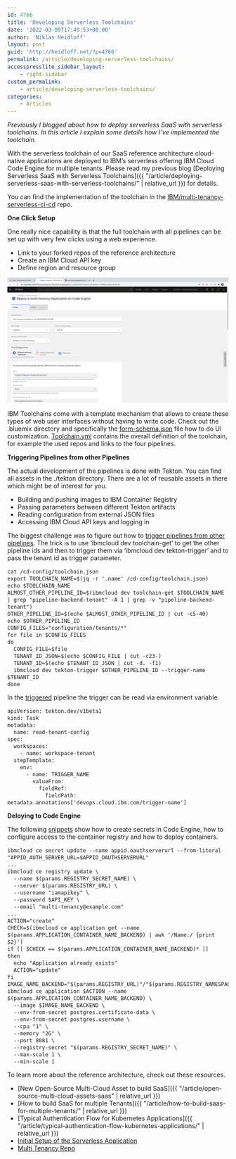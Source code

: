 ```yaml
---
id: 4766
title: 'Developing Serverless Toolchains'
date: '2022-03-09T17:49:53+00:00'
author: 'Niklas Heidloff'
layout: post
guid: 'http://heidloff.net/?p=4766'
permalink: /article/developing-serverless-toolchains/
accesspresslite_sidebar_layout:
    - right-sidebar
custom_permalink:
    - article/developing-serverless-toolchains/
categories:
    - Articles
---
```


*Previously I blogged about how to deploy serverless SaaS with serverless toolchains. In this article I explain some details how I’ve implemented the toolchain.*

With the serverless toolchain of our SaaS reference architecture cloud-native applications are deployed to IBM’s serverless offering IBM Cloud Code Engine for multiple tenants. Please read my previous blog [Deploying Serverless SaaS with Serverless Toolchains]({{ "/article/deploying-serverless-saas-with-serverless-toolchains/" | relative_url }}) for details.

You can find the implementation of the toolchain in the [IBM/multi-tenancy-serverless-ci-cd](https://github.com/IBM/multi-tenancy-serverless-ci-cd) repo.

**One Click Setup**

One really nice capability is that the full toolchain with all pipelines can be set up with very few clicks using a web experience.

- Link to your forked repos of the reference architecture
- Create an IBM Cloud API key
- Define region and resource group

![image](/assets/img/2022/03/serverless-cicd1.png)

IBM Toolchains come with a template mechanism that allows to create these types of web user interfaces without having to write code. Check out the .bluemix directory and specifically the [form-schema.json](https://github.com/IBM/multi-tenancy-serverless-ci-cd/blob/main/.bluemix/form-schema.json) file how to do UI customization. [Toolchain.yml](https://github.com/IBM/multi-tenancy-serverless-ci-cd/blob/main/.bluemix/toolchain.yml) contains the overall definition of the toolchain, for example the used repos and links to the four pipelines.

**Triggering Pipelines from other Pipelines**

The actual development of the pipelines is done with Tekton. You can find all assets in the ./tekton directory. There are a lot of reusable assets in there which might be of interest for you.

- Building and pushing images to IBM Container Registry
- Passing parameters between different Tekton artifacts
- Reading configuration from external JSON files
- Accessing IBM Cloud API keys and logging in

The biggest challenge was to figure out how to [trigger pipelines from other pipelines](https://github.com/IBM/multi-tenancy-serverless-ci-cd/blob/main/.tekton/tasks/trigger-tenant-pipelines-backend.yml). The trick is to use ‘ibmcloud dev toolchain-get’ to get the other pipeline ids and then to trigger them via ‘ibmcloud dev tekton-trigger’ and to pass the tenant id as trigger parameter.

```
cat /cd-config/toolchain.json
export TOOLCHAIN_NAME=$(jq -r '.name' /cd-config/toolchain.json)
echo $TOOLCHAIN_NAME        
ALMOST_OTHER_PIPELINE_ID=$(ibmcloud dev toolchain-get $TOOLCHAIN_NAME | grep "pipeline-backend-tenant" -A 1 | grep -v "pipeline-backend-tenant")
OTHER_PIPELINE_ID=$(echo $ALMOST_OTHER_PIPELINE_ID | cut -c5-40)
echo $OTHER_PIPELINE_ID
CONFIG_FILES="configuration/tenants/*"
for file in $CONFIG_FILES
do
  CONFIG_FILE=$file
  TENANT_ID_JSON=$(echo $CONFIG_FILE | cut -c23-)
  TENANT_ID=$(echo $TENANT_ID_JSON | cut -d. -f1)
  ibmcloud dev tekton-trigger $OTHER_PIPELINE_ID --trigger-name $TENANT_ID
done
```

In the [triggered](https://github.com/IBM/multi-tenancy-serverless-ci-cd/blob/main/.tekton/tasks/read-tenant-config.yml) pipeline the trigger can be read via environment variable.

```
apiVersion: tekton.dev/v1beta1
kind: Task
metadata:
  name: read-tenant-config
spec:
  workspaces:
    - name: workspace-tenant 
  stepTemplate:
    env:
      - name: TRIGGER_NAME
        valueFrom:
          fieldRef:
            fieldPath: metadata.annotations['devops.cloud.ibm.com/trigger-name']
```

**Deloying to Code Engine**

The following [snippets](https://github.com/IBM/multi-tenancy-serverless-ci-cd/blob/main/.tekton/tasks/deploy-backend.yml) show how to create secrets in Code Engine, how to configure access to the container registry and how to deploy containers.

```
ibmcloud ce secret update --name appid.oauthserverurl --from-literal "APPID_AUTH_SERVER_URL=$APPID_OAUTHSERVERURL"
...
ibmcloud ce registry update \
  --name $(params.REGISTRY_SECRET_NAME) \
  --server $(params.REGISTRY_URL) \
  --username "iamapikey" \
  --password $API_KEY \
  --email "multi-tenancy@example.com"
...  
ACTION="create"
CHECK=$(ibmcloud ce application get --name $(params.APPLICATION_CONTAINER_NAME_BACKEND) | awk '/Name:/ {print $2}')
if [[ $CHECK == $(params.APPLICATION_CONTAINER_NAME_BACKEND)* ]]
then
  echo "Application already exists"
  ACTION="update"
fi
IMAGE_NAME_BACKEND="$(params.REGISTRY_URL)"/"$(params.REGISTRY_NAMESPACE)"/"$(params.IMAGES_NAME_BACKEND)":"$(params.REGISTRY_TAG)"
ibmcloud ce application $ACTION --name $(params.APPLICATION_CONTAINER_NAME_BACKEND) \
  --image $IMAGE_NAME_BACKEND \
  --env-from-secret postgres.certificate-data \
  --env-from-secret postgres.username \
  --cpu "1" \
  --memory "2G" \
  --port 8081 \
  --registry-secret "$(params.REGISTRY_SECRET_NAME)" \
  --max-scale 1 \
  --min-scale 1 
```

To learn more about the reference architecture, check out these resources.

- [New Open-Source Multi-Cloud Asset to build SaaS]({{ "/article/open-source-multi-cloud-assets-saas" | relative_url }})
- [How to build SaaS for multiple Tenants]({{ "/article/how-to-build-saas-for-multiple-tenants/" | relative_url }})
- [Typical Authentication Flow for Kubernetes Applications]({{ "/article/typical-authentication-flow-kubernetes-applications/" | relative_url }})
- [Initial Setup of the Serverless Application](https://ibm.github.io/multi-tenancy-documentation/serverless-via-ibm-code-engine/ce-setup-create-the-instances/)
- [Multi Tenancy Repo](https://github.com/IBM/multi-tenancy)